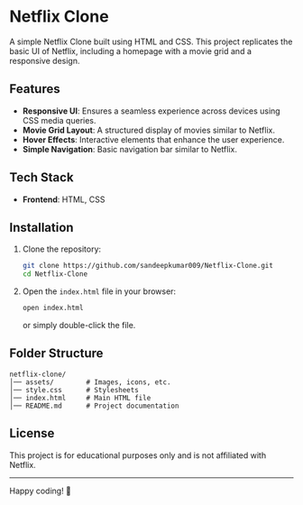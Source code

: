 # Netflix Clone

A simple Netflix Clone built using HTML and CSS. This project replicates the basic UI of Netflix, including a homepage with a movie grid and a responsive design.

## Features

- **Responsive UI**: Ensures a seamless experience across devices using CSS media queries.
- **Movie Grid Layout**: A structured display of movies similar to Netflix.
- **Hover Effects**: Interactive elements that enhance the user experience.
- **Simple Navigation**: Basic navigation bar similar to Netflix.

## Tech Stack

- **Frontend**: HTML, CSS

## Installation

1. Clone the repository:
   ```sh
   git clone https://github.com/sandeepkumar009/Netflix-Clone.git
   cd Netflix-Clone
   ```

2. Open the `index.html` file in your browser:
   ```sh
   open index.html
   ```
   or simply double-click the file.

## Folder Structure
```
netflix-clone/
│── assets/        # Images, icons, etc.
│── style.css      # Stylesheets
│── index.html     # Main HTML file
│── README.md      # Project documentation
```

## License
This project is for educational purposes only and is not affiliated with Netflix.

---

Happy coding! 🚀
